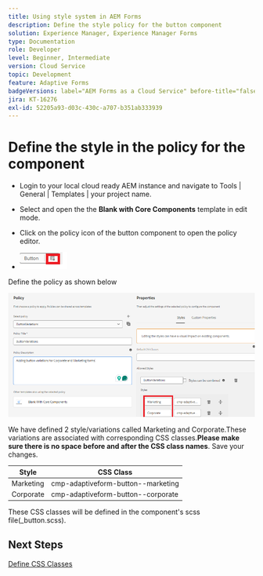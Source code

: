 ```yaml
---
title: Using style system in AEM Forms
description: Define the style policy for the button component
solution: Experience Manager, Experience Manager Forms
type: Documentation
role: Developer
level: Beginner, Intermediate
version: Cloud Service
topic: Development
feature: Adaptive Forms
badgeVersions: label="AEM Forms as a Cloud Service" before-title="false"
jira: KT-16276
exl-id: 52205a93-d03c-430c-a707-b351ab333939
---
```

# Define the style in the policy for the component

* Login to your local cloud ready AEM instance and navigate to Tools | General | Templates | your project name.

* Select and open the  the **Blank with Core Components** template in edit mode.
* Click on the policy icon of the button component to open the policy editor.

* ![button-policy](assets/button-policy.png)

Define the policy as shown below

![button-policy-details](assets/styling-policy.png)

We have defined 2 style/variations called Marketing and Corporate.These variations are associated with corresponding CSS classes.**Please make sure there is no space before and after the CSS class names**.
Save your changes.

| Style     | CSS Class                          |
|-----------|------------------------------------|
| Marketing | cmp-adaptiveform-button--marketing |
| Corporate | cmp-adaptiveform-button--corporate |

These CSS classes will be defined in the component's scss file(_button.scss).

## Next Steps

[Define CSS Classes](./create-variations.md)
